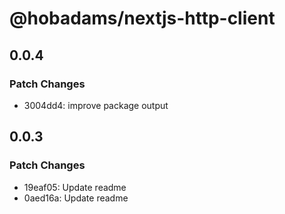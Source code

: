 # @hobadams/nextjs-http-client

## 0.0.4

### Patch Changes

- 3004dd4: improve package output

## 0.0.3

### Patch Changes

- 19eaf05: Update readme
- 0aed16a: Update readme
